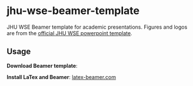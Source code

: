 # jhu-wse-beamer-template

JHU WSE Beamer template for academic presentations. Figures and logos are from the [official JHU WSE powerpoint template](https://ep.jhu.edu/faculty-staff/forms-templates/).

## Usage

**Download Beamer template**: []()

**Install LaTex and Beamer**: [latex-beamer.com](https://latex-beamer.com/beamer-installation/)
